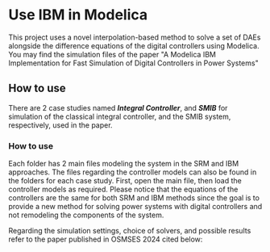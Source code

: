 # Use IBM in Modelica

This project uses a novel interpolation-based method to solve a set of DAEs alongside the difference equations of the digital controllers using Modelica. You may find the simulation files of the paper "A Modelica IBM Implementation for Fast Simulation of Digital Controllers in Power Systems"

## How to use
There are 2 case studies named __*Integral Controller*__, and __*SMIB*__ for simulation of the classical integral controller, and the SMIB system, respectively, used in the paper.

### How to use

Each folder has 2 main files modeling the system in the SRM and IBM approaches. The files regarding the controller models can also be found in the folders for each case study. First, open the main file, then load the controller models as required. Please notice that the equations of the controllers are the same for both SRM and IBM methods since the goal is to provide a new method for solving power systems with digital controllers and not remodeling the components of the system.

Regarding the simulation settings, choice of solvers, and possible results refer to the paper published in OSMSES 2024 cited below:


